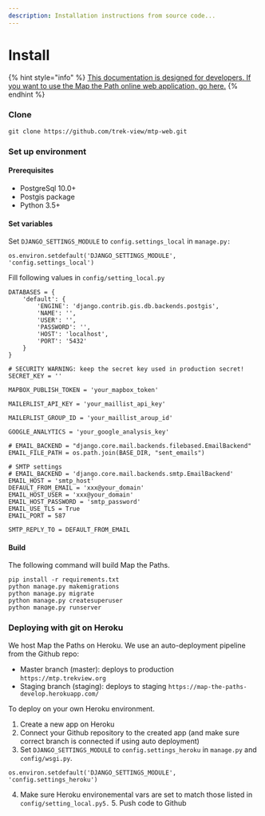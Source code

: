 ```yaml
---
description: Installation instructions from source code...
---
```


# Install

{% hint style="info" %}
[This documentation is designed for developers. If you want to use the Map the Path online web application, go here.](https://mtp.trekview.org/)
{% endhint %}

### Clone

```text
git clone https://github.com/trek-view/mtp-web.git
```

### Set up environment

#### Prerequisites

* PostgreSql 10.0+
* Postgis package
* Python 3.5+

#### Set variables

Set `DJANGO_SETTINGS_MODULE` to `config.settings_local` in `manage.py:`

```text
os.environ.setdefault('DJANGO_SETTINGS_MODULE', 'config.settings_local')
```

Fill following values in `config/setting_local.py`

```text
DATABASES = {
    'default': {
        'ENGINE': 'django.contrib.gis.db.backends.postgis',
        'NAME': '',
        'USER': '',
        'PASSWORD': '',
        'HOST': 'localhost',
        'PORT': '5432'
    }
}

# SECURITY WARNING: keep the secret key used in production secret!
SECRET_KEY = ''

MAPBOX_PUBLISH_TOKEN = 'your_mapbox_token'

MAILERLIST_API_KEY = 'your_maillist_api_key'

MAILERLIST_GROUP_ID = 'your_maillist_aroup_id'

GOOGLE_ANALYTICS = 'your_google_analysis_key'

# EMAIL_BACKEND = "django.core.mail.backends.filebased.EmailBackend"
EMAIL_FILE_PATH = os.path.join(BASE_DIR, "sent_emails")

# SMTP settings
# EMAIL_BACKEND = 'django.core.mail.backends.smtp.EmailBackend'
EMAIL_HOST = 'smtp_host'
DEFAULT_FROM_EMAIL = 'xxx@your_domain'
EMAIL_HOST_USER = 'xxx@your_domain'
EMAIL_HOST_PASSWORD = 'smtp_password'
EMAIL_USE_TLS = True
EMAIL_PORT = 587

SMTP_REPLY_TO = DEFAULT_FROM_EMAIL
```

#### Build

The following command will build Map the Paths.

```text
pip install -r requirements.txt
python manage.py makemigrations
python manage.py migrate
python manage.py createsuperuser
python manage.py runserver
```

### Deploying with git on Heroku

We host Map the Paths on Heroku. We use an auto-deployment pipeline from the Github repo:

* Master branch \(master\): deploys to production `https://mtp.trekview.org`
* Staging branch \(staging\): deploys to staging `https://map-the-paths-develop.herokuapp.com/`

To deploy on your own Heroku environment.

1. Create a new app on Heroku
2. Connect your Github repository to the created app \(and make sure correct branch is connected if using auto deployment\)
3. Set `DJANGO_SETTINGS_MODULE` to `config.settings_heroku` in `manage.py` and `config/wsgi.py`.

```text
os.environ.setdefault('DJANGO_SETTINGS_MODULE', 'config.settings_heroku')
```

4. Make sure Heroku environemental vars are set to match those listed in `config/setting_local.py5.` 5. Push code to Github

